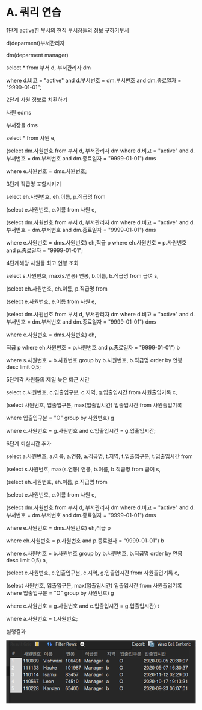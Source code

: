 # A. 쿼리 연습

1단계 active한 부서의 현직 부서장들의 정보 구하기부서

 d(deparment)부서관리자 

dm(deparment manager)

select * from 부서 d, 부서관리자 dm 

where d.비고 = "active" and d.부서번호 = dm.부서번호 and dm.종료일자 = "9999-01-01";



2단계 사원 정보로 치환하기

사원 edms 

부서장들 dms

select * from 사원 e, 

(select dm.사원번호 from 부서 d, 부서관리자 dm where d.비고 = "active" and d.부서번호 = dm.부서번호 and dm.종료일자 = "9999-01-01") dms 

where e.사원번호 = dms.사원번호;



3단계 직급명 포함시키기

select eh.사원번호, eh.이름, p.직급명 from 

(select e.사원번호, e.이름 from 사원 e, 

(select dm.사원번호 from 부서 d, 부서관리자 dm where d.비고 = "active" and d.부서번호 = dm.부서번호 and dm.종료일자 = "9999-01-01") dms 

where e.사원번호 = dms.사원번호) eh,직급 p where eh.사원번호 = p.사원번호 and p.종료일자 = "9999-01-01";



4단계해당 사원들 최고 연봉 조회

select s.사원번호, max(s.연봉) 연봉, b.이름, b.직급명 from 급여 s, 

(select eh.사원번호, eh.이름, p.직급명 from 

(select e.사원번호, e.이름 from 사원 e, 

(select dm.사원번호 from 부서 d, 부서관리자 dm where d.비고 = "active" and d.부서번호 = dm.부서번호 and dm.종료일자 = "9999-01-01") dms 

where e.사원번호 = dms.사원번호) eh,

직급 p where eh.사원번호 = p.사원번호 and p.종료일자 = "9999-01-01") b 

where s.사원번호 = b.사원번호 group by b.사원번호, b.직급명 order by 연봉 desc limit 0,5;



5단계각 사원들의 제일 늦은 퇴근 시간

select c.사원번호, c.입출입구분, c.지역, g.입출입시간 from 사원출입기록 c,

(select 사원번호, 입출입구분, max(입출입시간) 입출입시간 from 사원출입기록 

where 입출입구분 = "O" group by 사원번호) g

where c.사원번호 = g.사원번호 and c.입출입시간 = g.입출입시간;



6단계 퇴실시간 추가

select a.사원번호, a.이름, a.연봉, a.직급명, t.지역, t.입출입구분, t.입출입시간 from 

(select s.사원번호, max(s.연봉) 연봉, b.이름, b.직급명 from 급여 s,

 (select eh.사원번호, eh.이름, p.직급명 from 

(select e.사원번호, e.이름 from 사원 e, 

(select dm.사원번호 from 부서 d, 부서관리자 dm where d.비고 = "active" and d.부서번호 = dm.부서번호 and dm.종료일자 = "9999-01-01") dms 

where e.사원번호 = dms.사원번호) eh,직급 p

 where eh.사원번호 = p.사원번호 and p.종료일자 = "9999-01-01") b 

where s.사원번호 = b.사원번호 group by b.사원번호, b.직급명 order by 연봉 desc limit 0,5) a, 

(select c.사원번호, c.입출입구분, c.지역, g.입출입시간 from 사원출입기록 c, 

(select 사원번호, 입출입구분, max(입출입시간) 입출입시간 from 사원출입기록 where 입출입구분 = "O" group by 사원번호) g 

where c.사원번호 = g.사원번호 and c.입출입시간 = g.입출입시간) t 

where a.사원번호 = t.사원번호;



실행결과

![result](./QueryPractice.png)

